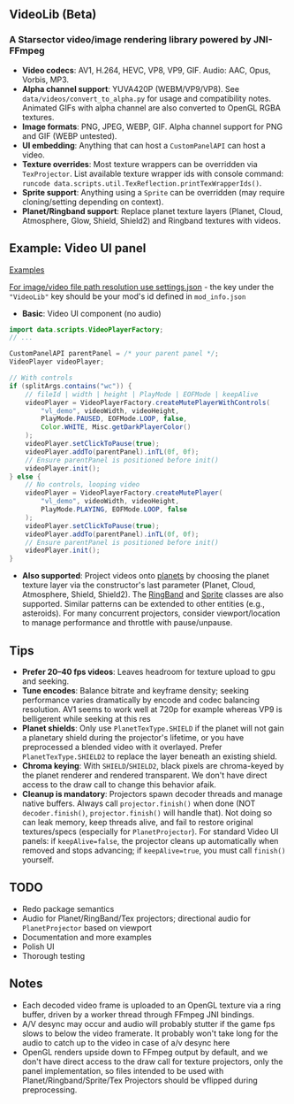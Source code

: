 ## VideoLib (Beta)
### A Starsector video/image rendering library powered by JNI-FFmpeg

- **Video codecs**: AV1, H.264, HEVC, VP8, VP9, GIF. Audio: AAC, Opus, Vorbis, MP3.
- **Alpha channel support**: YUVA420P (WEBM/VP9/VP8). See `data/videos/convert_to_alpha.py` for usage and compatibility notes. Animated GIFs with alpha channel are also converted to OpenGL RGBA textures.
- **Image formats**: PNG, JPEG, WEBP, GIF. Alpha channel support for PNG and GIF (WEBP untested).
- **UI embedding**: Anything that can host a `CustomPanelAPI` can host a video.
- **Texture overrides**: Most texture wrappers can be overridden via `TexProjector`. List available texture wrapper ids with console command: `runcode data.scripts.util.TexReflection.printTexWrapperIds()`.
- **Sprite support**: Anything using a `Sprite` can be overridden (may require cloning/setting depending on context).
- **Planet/Ringband support**: Replace planet texture layers (Planet, Cloud, Atmosphere, Glow, Shield, Shield2) and Ringband textures with videos.

## Example: Video UI panel

[Examples](./src/data/scripts/console/)

[For image/video file path resolution use settings.json](./data/config/settings.json) - the key under the `"VideoLib"` key should be your mod's id defined in `mod_info.json`

- **Basic**: Video UI component (no audio)

```java
import data.scripts.VideoPlayerFactory;
// ...

CustomPanelAPI parentPanel = /* your parent panel */;
VideoPlayer videoPlayer;

// With controls
if (splitArgs.contains("wc")) {
    // fileId | width | height | PlayMode | EOFMode | keepAlive
    videoPlayer = VideoPlayerFactory.createMutePlayerWithControls(
        "vl_demo", videoWidth, videoHeight,
        PlayMode.PAUSED, EOFMode.LOOP, false,
        Color.WHITE, Misc.getDarkPlayerColor()
    );
    videoPlayer.setClickToPause(true);
    videoPlayer.addTo(parentPanel).inTL(0f, 0f);
    // Ensure parentPanel is positioned before init()
    videoPlayer.init();
} else {
    // No controls, looping video
    videoPlayer = VideoPlayerFactory.createMutePlayer(
        "vl_demo", videoWidth, videoHeight,
        PlayMode.PLAYING, EOFMode.LOOP, false
    );
    videoPlayer.setClickToPause(true);
    videoPlayer.addTo(parentPanel).inTL(0f, 0f);
    // Ensure parentPanel is positioned before init()
    videoPlayer.init();
}
```

- **Also supported**: Project videos onto [planets](./src/data/scripts/projector/PlanetProjector.java) by choosing the planet texture layer via the constructor's last parameter (Planet, Cloud, Atmosphere, Shield, Shield2). The [RingBand](./src/data/scripts/projector/RingBandProjector.java) and [Sprite](./src/data/scripts/projector/SpriteProjector.java) classes are also supported. Similar patterns can be extended to other entities (e.g., asteroids). For many concurrent projectors, consider viewport/location to manage performance and throttle with pause/unpause.

## Tips
- **Prefer 20–40 fps videos**: Leaves headroom for texture upload to gpu and seeking.
- **Tune encodes**: Balance bitrate and keyframe density; seeking performance varies dramatically by encode and codec balancing resolution. AV1 seems to work well at 720p for example whereas VP9 is belligerent while seeking at this res
- **Planet shields**: Only use `PlanetTexType.SHIELD` if the planet will not gain a planetary shield during the projector's lifetime, or you have preprocessed a blended video with it overlayed. Prefer `PlanetTexType.SHIELD2` to replace the layer beneath an existing shield.
- **Chroma keying**: With `SHIELD`/`SHIELD2`, black pixels are chroma-keyed by the planet renderer and rendered transparent. We don't have direct access to the draw call to change this behavior afaik.
- **Cleanup is mandatory**: Projectors spawn decoder threads and manage native buffers. Always call `projector.finish()` when done (NOT `decoder.finish()`, `projector.finish()` will handle that). Not doing so can leak memory, keep threads alive, and fail to restore original textures/specs (especially for `PlanetProjector`). For standard Video UI panels: if `keepAlive=false`, the projector cleans up automatically when removed and stops advancing; if `keepAlive=true`, you must call `finish()` yourself.

## TODO
- Redo package semantics
- Audio for Planet/RingBand/Tex projectors; directional audio for `PlanetProjector` based on viewport
- Documentation and more examples
- Polish UI
- Thorough testing

## Notes
- Each decoded video frame is uploaded to an OpenGL texture via a ring buffer, driven by a worker thread through FFmpeg JNI bindings.
- A/V desync may occur and audio will probably stutter if the game fps slows to below the video framerate. It probably won't take long for the audio to catch up to the video in case of a/v desync here
- OpenGL renders upside down to FFmpeg output by default, and we don't have direct access to the draw call for texture projectors, only the panel implementation, so files intended to be used with Planet/Ringband/Sprite/Tex Projectors should be vflipped during preprocessing.